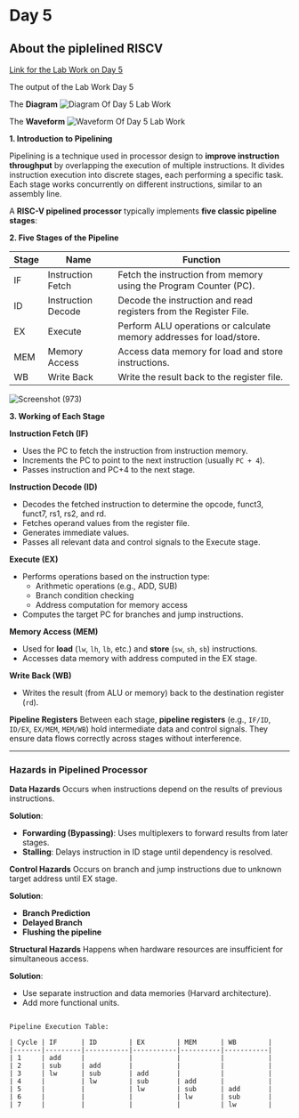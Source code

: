 # Day 5

## About the piplelined RISCV

[Link for the Lab Work on Day 5](https://myth.makerchip.com/sandbox/0BBfVh1qz/0y8hrPy)

The output of the Lab Work Day 5

The **Diagram**
![Diagram Of Day 5 Lab Work](https://github.com/user-attachments/assets/3bb57a62-5dac-4e2d-84c2-3c1f433deb4e)

The **Waveform**
![Waveform Of Day 5 Lab Work](https://github.com/user-attachments/assets/bca618c6-ba32-411f-873e-021c338acb85)

**1. Introduction to Pipelining**

Pipelining is a technique used in processor design to **improve instruction throughput** by overlapping the execution of multiple instructions. It divides instruction execution into discrete stages, each performing a specific task. Each stage works concurrently on different instructions, similar to an assembly line.


A **RISC-V pipelined processor** typically implements **five classic pipeline stages**:

**2. Five Stages of the Pipeline**

| Stage | Name                     | Function                                                                 |
|-------|--------------------------|--------------------------------------------------------------------------|
| IF    | Instruction Fetch        | Fetch the instruction from memory using the Program Counter (PC).       |
| ID    | Instruction Decode       | Decode the instruction and read registers from the Register File.       |
| EX    | Execute                  | Perform ALU operations or calculate memory addresses for load/store.    |
| MEM   | Memory Access            | Access data memory for load and store instructions.                     |
| WB    | Write Back               | Write the result back to the register file.                             |

![Screenshot (973)](https://github.com/user-attachments/assets/5584bbdf-c783-42e2-9367-15095ab39746)

**3. Working of Each Stage**

 **Instruction Fetch (IF)**
- Uses the PC to fetch the instruction from instruction memory.
- Increments the PC to point to the next instruction (usually `PC + 4`).
- Passes instruction and PC+4 to the next stage.

 **Instruction Decode (ID)**
- Decodes the fetched instruction to determine the opcode, funct3, funct7, rs1, rs2, and rd.
- Fetches operand values from the register file.
- Generates immediate values.
- Passes all relevant data and control signals to the Execute stage.

**Execute (EX)**
- Performs operations based on the instruction type:
  - Arithmetic operations (e.g., ADD, SUB)
  - Branch condition checking
  - Address computation for memory access
- Computes the target PC for branches and jump instructions.

**Memory Access (MEM)**
- Used for **load** (`lw`, `lh`, `lb`, etc.) and **store** (`sw`, `sh`, `sb`) instructions.
- Accesses data memory with address computed in the EX stage.

**Write Back (WB)**
- Writes the result (from ALU or memory) back to the destination register (`rd`).

**Pipeline Registers**
Between each stage, **pipeline registers** (e.g., `IF/ID`, `ID/EX`, `EX/MEM`, `MEM/WB`) hold intermediate data and control signals. They ensure data flows correctly across stages without interference.

---

### Hazards in Pipelined Processor

**Data Hazards**
Occurs when instructions depend on the results of previous instructions.

**Solution**:
- **Forwarding (Bypassing)**: Uses multiplexers to forward results from later stages.
- **Stalling**: Delays instruction in ID stage until dependency is resolved.

**Control Hazards**
Occurs on branch and jump instructions due to unknown target address until EX stage.

**Solution**:
- **Branch Prediction**
- **Delayed Branch**
- **Flushing the pipeline**

**Structural Hazards**
Happens when hardware resources are insufficient for simultaneous access.

**Solution**:
- Use separate instruction and data memories (Harvard architecture).
- Add more functional units.


```

Pipeline Execution Table:

| Cycle | IF      | ID        | EX        | MEM      | WB        |
|-------|---------|-----------|-----------|----------|-----------|
| 1     | add     |           |           |          |           |
| 2     | sub     | add       |           |          |           |
| 3     | lw      | sub       | add       |          |           |
| 4     |         | lw        | sub       | add      |           |
| 5     |         |           | lw        | sub      | add       |
| 6     |         |           |           | lw       | sub       |
| 7     |         |           |           |          | lw        |
```
